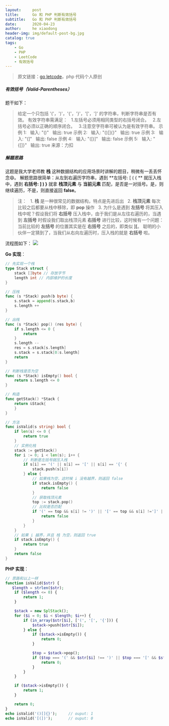 ```yaml
---
layout:     post
title:      Go 和 PHP 判断有效括号
subtitle:   Go 和 PHP 判断有效括号
date:       2020-04-23
author:     he xiaodong
header-img: img/default-post-bg.jpg
catalog: true
tags:
    - Go
    - PHP
    - LeetCode
    - 有效括号
---
```


> 原文链接：[go letcode](https://github.com/wx-satellite/go-leetcode)，php 代码个人原创

##### 有效括号（Valid-Parentheses）
题干如下：
> 给定一个只包括 '('，')'，'{'，'}'，'['，']' 的字符串，判断字符串是否有效。
有效字符串需满足：
&nbsp;&nbsp;1.左括号必须用相同类型的右括号闭合。
&nbsp;&nbsp;2.左括号必须以正确的顺序闭合。
&nbsp;&nbsp;3.注意空字符串可被认为是有效字符串。
示例 1:
&nbsp;&nbsp;输入: "()"
&nbsp;&nbsp;输出: true
示例 2:
&nbsp;&nbsp;输入: "()[]{}"
&nbsp;&nbsp;输出: true
示例 3:
&nbsp;&nbsp;输入: "(]"
&nbsp;&nbsp;输出: false
示例 4:
&nbsp;&nbsp;输入: "([)]"
&nbsp;&nbsp;输出: false
示例 5:
&nbsp;&nbsp;输入: "{[]}"
&nbsp;&nbsp;输出: true
来源：力扣

##### 解题思路
这题是我大学老师教 **栈** 这种数据结构的应用场景时讲解的题目，稍微有一丢丢怀念:smile:。
解题思路很简单：从左到右遍历字符串，遇到 **左括号:  [  (  { ** 就压入栈中，遇到 **右括号:  ]  )  }** 就拿 **栈顶元素** 与 **当前元素** 匹配，是否是一对括号。是，则继续遍历，不是，则直接返回 **false**。
> 注： 
&nbsp;&nbsp;1. **栈** 是一种很常见的数据结构，特点是先进后出
&nbsp;&nbsp;2. **栈顶元素** 每次比较之后都要从栈中移除，即 **pop** 操作
&nbsp;&nbsp;3. 为什么是遇到 **左括号** 将其压入栈中呢？假设我们将 **右括号** 压入栈中，由于我们是从左往右遍历的，当遇到 **左括号** 时假设我们取出栈顶元素 **右括号** 进行比较，这时候有一个问题：当前比较的 **左括号** 的位置其实是在 **右括号** 之后的，即类似 **][**。
聪明的小伙伴一定猜到了，当我们从右向左遍历时，压入栈的就是 **右括号** 啦。

流程图如下：
![](https://cdn.learnku.com/uploads/images/202004/15/21280/f63U1OLjQT.jpg!large)

**Go 实现**：
```go
// 先实现一个栈
type Stack struct {
    stack []byte // 存放字节
    length int // 内部维护的长度
}

// 压栈
func (s *Stack) push(b byte) {
    s.stack = append(s.stack,b)
    s.length ++
}

// 出栈
func (s *Stack) pop() (res byte) {
    if s.length <= 0 {
        return
    }
    s.length --
    res = s.stack[s.length]
    s.stack = s.stack[0:s.length]
    return
}

// 判断栈是否为空
func (s *Stack) isEmpty() bool {
    return s.length <= 0
}

// 构造
func getStack() *Stack {
    return &Stack{
    }
}

// 方法
func isValid(s string) bool {
    if len(s) <= 0 {
        return true
    }
    // 实例化栈
    stack := getStack()
    for i := 0; i < len(s); i++ {
        // 判断是左括号就压入栈
        if s[i] == '(' || s[i] == '[' || s[i] == '{' {
            stack.push(s[i])
        } else {
            // 如果栈为空，这时候 i 没有越界，则返回 false
            if stack.isEmpty() {
                return false
            }
            // 获取栈顶元素
            top := stack.pop()
            // 比较是否匹配
            if '(' == top && s[i] != ')' || '[' == top && s[i] !=']' || '{' == top && s[i] !='}'{
                return false
            }
        }
    }
    // 如果 i 越界，并且 栈 为空，则返回 true
    if stack.isEmpty() {
        return true
    }
    return false
}
```

**PHP 实现**：
```php
// 思路和以上一样
function isValid($str) {
   $length = strlen($str);
    if ($length <= 0) {
        return 1;
    }

    $stack = new SplStack();
    for ($i = 0; $i < $length; $i++) {
        if (in_array($str[$i], ['(', '[', '{'])) {
            $stack->push($str[$i]);
        } else {
            if ($stack->isEmpty()) {
                return 0;
            }

            $top = $stack->pop();
            if ($top === '(' && $str[$i] !== ')' || $top === '[' && $str[$i] !== ']' || $top === '{' && $str[$i] !== '}') {
                return 0;
            }
        }
    }

    if ($stack->isEmpty()) {
        return 1;
    }

    return 0;
}
echo isValid('()[]{}');     // ouput: 1
echo isValid('[(])');       // ouput: 0
```
